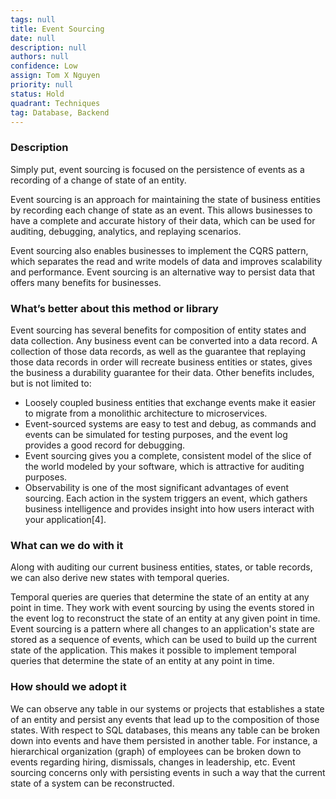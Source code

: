 ```yaml
---
tags: null
title: Event Sourcing
date: null
description: null
authors: null
confidence: Low
assign: Tom X Nguyen
priority: null
status: Hold
quadrant: Techniques
tag: Database, Backend
---
```


<!-- table_of_contents 2d7c73db-9777-4311-ba52-65704e503860 -->

### Description
Simply put, event sourcing is focused on the persistence of events as a recording of a change of state of an entity. 

Event sourcing is an approach for maintaining the state of business entities by recording each change of state as an event. This allows businesses to have a complete and accurate history of their data, which can be used for auditing, debugging, analytics, and replaying scenarios.

Event sourcing also enables businesses to implement the CQRS pattern, which separates the read and write models of data and improves scalability and performance. Event sourcing is an alternative way to persist data that offers many benefits for businesses.

### What’s better about this method or library
Event sourcing has several benefits for composition of entity states and data collection. Any business event can be converted into a data record. A collection of those data records, as well as the guarantee that replaying those data records in order will recreate business entities or states, gives the business a durability guarantee for their data. Other benefits includes, but is not limited to:

* Loosely coupled business entities that exchange events make it easier to migrate from a monolithic architecture to microservices.
* Event-sourced systems are easy to test and debug, as commands and events can be simulated for testing purposes, and the event log provides a good record for debugging.
* Event sourcing gives you a complete, consistent model of the slice of the world modeled by your software, which is attractive for auditing purposes.
* Observability is one of the most significant advantages of event sourcing. Each action in the system triggers an event, which gathers business intelligence and provides insight into how users interact with your application[4].

### What can we do with it
Along with auditing our current business entities, states, or table records, we can also derive new states with temporal queries.

Temporal queries are queries that determine the state of an entity at any point in time. They work with event sourcing by using the events stored in the event log to reconstruct the state of an entity at any given point in time. Event sourcing is a pattern where all changes to an application's state are stored as a sequence of events, which can be used to build up the current state of the application. This makes it possible to implement temporal queries that determine the state of an entity at any point in time. 

### How should we adopt it
We can observe any table in our systems or projects that establishes a state of an entity and persist any events that lead up to the composition of those states. With respect to SQL databases, this means any table can be broken down into events and have them persisted in another table. For instance, a hierarchical organization (graph) of employees can be broken down to events regarding hiring, dismissals, changes in leadership, etc. Event sourcing concerns only with persisting events in such a way that the current state of a system can be reconstructed.

<!-- child_database 91cbf2a6-ff37-4707-9d6d-dcb053b8e225 -->
